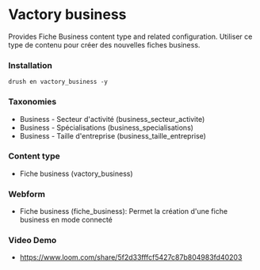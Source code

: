 # Vactory business
Provides Fiche Business content type and related configuration. 
Utiliser ce type de contenu pour créer des nouvelles fiches business.

### Installation
`drush en vactory_business -y`

### Taxonomies
* Business - Secteur d'activité (business_secteur_activite)
* Business - Spécialisations (business_specialisations)
* Business - Taille d'entreprise (business_taille_entreprise)

### Content type
* Fiche business (vactory_business)

### Webform
* Fiche business (fiche_business): Permet la création d'une fiche business 
en mode connecté

### Video Demo
* https://www.loom.com/share/5f2d33fffcf5427c87b804983fd40203
